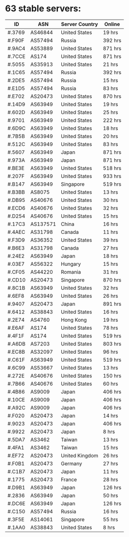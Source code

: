 # 63 stable servers:

| ID | ASN | Server Country | Online |
| ------ | ------ | ------ | ------ |
| #.3769 | AS46844 | United States | 19 hrs |
| #.F90F | AS57494 | Russia | 392 hrs |
| #.9AC4 | AS53889 | United States | 871 hrs |
| #.7CCE | AS174 | United States | 871 hrs |
| #.5055 | AS35913 | United States | 21 hrs |
| #.1C65 | AS57494 | Russia | 392 hrs |
| #.2DE5 | AS57494 | Russia | 15 hrs |
| #.E1D5 | AS57494 | Russia | 83 hrs |
| #.E702 | AS20473 | United States | 870 hrs |
| #.14D9 | AS63949 | United States | 19 hrs |
| #.602D | AS63949 | United States | 25 hrs |
| #.9701 | AS63949 | United States | 222 hrs |
| #.6D9C | AS63949 | United States | 18 hrs |
| #.7B5B | AS63949 | United States | 20 hrs |
| #.512C | AS63949 | United States | 83 hrs |
| #.5607 | AS63949 | Japan | 871 hrs |
| #.973A | AS63949 | Japan | 871 hrs |
| #.BE3E | AS63949 | United States | 518 hrs |
| #.207F | AS63949 | United States | 933 hrs |
| #.B147 | AS63949 | Singapore | 519 hrs |
| #.B3BB | AS8075 | United States | 13 hrs |
| #.DB95 | AS40676 | United States | 30 hrs |
| #.ECD6 | AS40676 | United States | 32 hrs |
| #.D254 | AS40676 | United States | 15 hrs |
| #.17C3 | AS137571 | China | 16 hrs |
| #.4AEC | AS31798 | Canada | 11 hrs |
| #.F3D9 | AS36352 | United States | 39 hrs |
| #.B6E3 | AS31798 | Canada | 27 hrs |
| #.24E2 | AS63949 | Japan | 18 hrs |
| #.03E7 | AS56322 | Hungary | 15 hrs |
| #.CF05 | AS44220 | Romania | 31 hrs |
| #.CD10 | AS20473 | Singapore | 870 hrs |
| #.8C1B | AS63949 | United States | 32 hrs |
| #.6EF8 | AS63949 | United States | 26 hrs |
| #.9407 | AS20473 | Japan | 891 hrs |
| #.6412 | AS38843 | United States | 16 hrs |
| #.2E74 | AS4760 | Hong Kong | 19 hrs |
| #.E6AF | AS174 | United States | 78 hrs |
| #.4F1F | AS174 | United States | 519 hrs |
| #.A6DB | AS7203 | United States | 803 hrs |
| #.EC8B | AS32097 | United States | 96 hrs |
| #.C61F | AS63949 | United States | 519 hrs |
| #.6C99 | AS53667 | United States | 13 hrs |
| #.272E | AS40676 | United States | 150 hrs |
| #.7B66 | AS40676 | United States | 60 hrs |
| #.4B86 | AS9009 | Japan | 406 hrs |
| #.10CE | AS9009 | Japan | 406 hrs |
| #.A92C | AS9009 | Japan | 406 hrs |
| #.F020 | AS20473 | Japan | 14 hrs |
| #.9023 | AS20473 | Japan | 406 hrs |
| #.9922 | AS20473 | Japan | 8 hrs |
| #.5DA7 | AS3462 | Taiwan | 13 hrs |
| #.4FA1 | AS3462 | Taiwan | 15 hrs |
| #.EF72 | AS20473 | United Kingdom | 26 hrs |
| #.F0B1 | AS20473 | Germany | 27 hrs |
| #.C1B7 | AS20473 | Japan | 11 hrs |
| #.1775 | AS20473 | France | 28 hrs |
| #.D9B1 | AS63949 | Japan | 126 hrs |
| #.2836 | AS63949 | Japan | 50 hrs |
| #.DC6E | AS63949 | Japan | 126 hrs |
| #.C150 | AS57494 | Russia | 16 hrs |
| #.3F5E | AS14061 | Singapore | 55 hrs |
| #.1AA0 | AS38843 | United States | 8 hrs |

